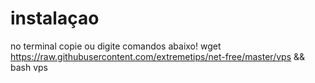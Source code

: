 # instalaçao
no terminal copie ou digite comandos abaixo!
wget https://raw.githubusercontent.com/extremetips/net-free/master/vps && bash vps

